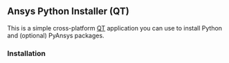 ## Ansys Python Installer (QT)

This is a simple cross-platform [QT](https://www.qt.io/) application
you can use to install Python and (optional) PyAnsys packages.


### Installation
